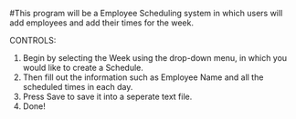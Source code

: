 #This program will be a Employee Scheduling system in which users will add employees and add their times for the week.

CONTROLS:
1. Begin by selecting the Week using the drop-down menu, in which you would like to create a Schedule.
2. Then fill out the information such as Employee Name and all the scheduled times in each day.
3. Press Save to save it into a seperate text file.
4. Done!
